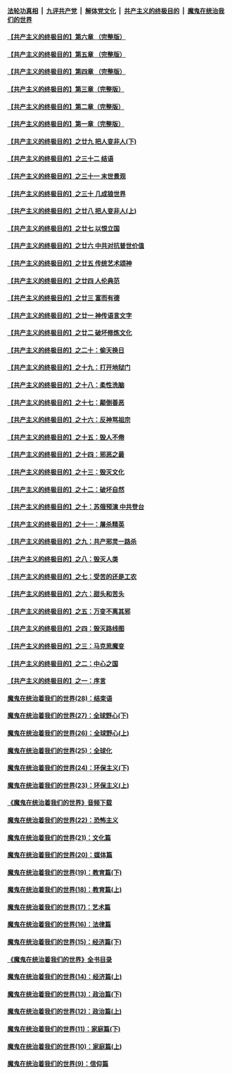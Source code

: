 

####  [法轮功真相](../../../../basic/blob/master/README.md?t=06202002) &nbsp;|&nbsp; [九评共产党](../../../../9ping.md/blob/master/README.md?t=06202002) &nbsp;|&nbsp; [解体党文化](../../../../jtdwh.md/blob/master/README.md?t=06202002)  &nbsp;|&nbsp; [共产主义的终极目的](../../../../gczydzjmd.md/blob/master/README.md?t=06202002) &nbsp;|&nbsp; [魔鬼在统治我们的世界](../../../../mgztzwmdsj.md/blob/master/README.md?t=06202002) 

#### [【共产主义的终极目的】第六章 （完整版）](../pages/nsc422/n11428913.md?t=06202002) 

#### [【共产主义的终极目的】第五章 （完整版）](../pages/nsc422/n11428912.md?t=06202002) 

#### [【共产主义的终极目的】第四章 （完整版）](../pages/nsc422/n11428907.md?t=06202002) 

#### [【共产主义的终极目的】第三章（完整版）](../pages/nsc422/n11428848.md?t=06202002) 

#### [【共产主义的终极目的】第二章（完整版）](../pages/nsc422/n11428831.md?t=06202002) 

#### [【共产主义的终极目的】第一章（完整版）](../pages/nsc422/n11417651.md?t=06202002) 

#### [【共产主义的终极目的】之廿九 把人变非人(下)](../pages/nsc422/n11344140.md?t=06202002) 

#### [【共产主义的终极目的】之三十二 结语](../pages/nsc422/n11360535.md?t=06202002) 

#### [【共产主义的终极目的】之三十一 末世景观](../pages/nsc422/n11351129.md?t=06202002) 

#### [【共产主义的终极目的】之三十 几成狼世界](../pages/nsc422/n11348280.md?t=06202002) 

#### [【共产主义的终极目的】之廿八 把人变非人(上)](../pages/nsc422/n11340492.md?t=06202002) 

#### [【共产主义的终极目的】之廿七 以恨立国](../pages/nsc422/n11336944.md?t=06202002) 

#### [【共产主义的终极目的】之廿六 中共对抗普世价值](../pages/nsc422/n11324785.md?t=06202002) 

#### [【共产主义的终极目的】之廿五 传统艺术颂神](../pages/nsc422/n11296396.md?t=06202002) 

#### [【共产主义的终极目的】之廿四 人伦典范](../pages/nsc422/n11296397.md?t=06202002) 

#### [【共产主义的终极目的】之廿三 富而有德](../pages/nsc422/n11283598.md?t=06202002) 

#### [【共产主义的终极目的】之廿一 神传语言文字](../pages/nsc422/n11263265.md?t=06202002) 

#### [【共产主义的终极目的】之廿二 破坏修炼文化](../pages/nsc422/n11245728.md?t=06202002) 

#### [【共产主义的终极目的】之二十：偷天换日](../pages/nsc422/n11238846.md?t=06202002) 

#### [【共产主义的终极目的】之十九：打开地狱门](../pages/nsc422/n11206376.md?t=06202002) 

#### [【共产主义的终极目的】之十八：柔性洗脑](../pages/nsc422/n11199994.md?t=06202002) 

#### [【共产主义的终极目的】之十七：颠倒善恶](../pages/nsc422/n11179782.md?t=06202002) 

#### [【共产主义的终极目的】之十六：反神骂祖宗](../pages/nsc422/n11166798.md?t=06202002) 

#### [【共产主义的终极目的】之十五：毁人不倦](../pages/nsc422/n11166792.md?t=06202002) 

#### [【共产主义的终极目的】之十四：邪恶之最](../pages/nsc422/n11150249.md?t=06202002) 

#### [【共产主义的终极目的】之十三：毁灭文化](../pages/nsc422/n11135227.md?t=06202002) 

#### [【共产主义的终极目的】之十二：破坏自然](../pages/nsc422/n11135214.md?t=06202002) 

#### [【共产主义的终极目的】之十：苏俄预演 中共登台](../pages/nsc422/n11118424.md?t=06202002) 

#### [【共产主义的终极目的】之十一：屠杀精英](../pages/nsc422/n11118442.md?t=06202002) 

#### [【共产主义的终极目的】之九：共产邪灵一路杀](../pages/nsc422/n11114139.md?t=06202002) 

#### [【共产主义的终极目的】之八：毁灭人类](../pages/nsc422/n11108503.md?t=06202002) 

#### [【共产主义的终极目的】之七：受苦的还是工农](../pages/nsc422/n11101809.md?t=06202002) 

#### [【共产主义的终极目的】之六：甜头和苦头](../pages/nsc422/n11096971.md?t=06202002) 

#### [【共产主义的终极目的】之五：万变不离其邪](../pages/nsc422/n11091285.md?t=06202002) 

#### [【共产主义的终极目的】之四：毁灭路线图](../pages/nsc422/n11086284.md?t=06202002) 

#### [【共产主义的终极目的】之三：马克思魔变](../pages/nsc422/n11061941.md?t=06202002) 

#### [【共产主义的终极目的】之二：中心之国](../pages/nsc422/n11047728.md?t=06202002) 

#### [【共产主义的终极目的】之一：序言](../pages/nsc422/n11086077.md?t=06202002) 

#### [魔鬼在统治着我们的世界(28)：结束语](../pages/nsc422/n10936246.md?t=06202002) 

#### [魔鬼在统治着我们的世界(27)：全球野心(下)](../pages/nsc422/n10928319.md?t=06202002) 

#### [魔鬼在统治着我们的世界(26)：全球野心(上)](../pages/nsc422/n10900318.md?t=06202002) 

#### [魔鬼在统治着我们的世界(25)：全球化](../pages/nsc422/n10788205.md?t=06202002) 

#### [魔鬼在统治着我们的世界(24)：环保主义(下)](../pages/nsc422/n10695307.md?t=06202002) 

#### [魔鬼在统治着我们的世界(23)：环保主义(上)](../pages/nsc422/n10688613.md?t=06202002) 

#### [《魔鬼在统治着我们的世界》音频下载](../pages/nsc422/n10635553.md?t=06202002) 

#### [魔鬼在统治着我们的世界(22)：恐怖主义](../pages/nsc422/n10614727.md?t=06202002) 

#### [魔鬼在统治着我们的世界(21)：文化篇](../pages/nsc422/n10597706.md?t=06202002) 

#### [魔鬼在统治着我们的世界(20)：媒体篇](../pages/nsc422/n10586579.md?t=06202002) 

#### [魔鬼在统治着我们的世界(19)：教育篇(下)](../pages/nsc422/n10564808.md?t=06202002) 

#### [魔鬼在统治着我们的世界(18)：教育篇(上)](../pages/nsc422/n10526970.md?t=06202002) 

#### [魔鬼在统治着我们的世界(17)：艺术篇](../pages/nsc422/n10499093.md?t=06202002) 

#### [魔鬼在统治着我们的世界(16)：法律篇](../pages/nsc422/n10485969.md?t=06202002) 

#### [魔鬼在统治着我们的世界(15)：经济篇(下)](../pages/nsc422/n10469975.md?t=06202002) 

#### [《魔鬼在统治着我们的世界》全书目录](../pages/nsc422/n10464261.md?t=06202002) 

#### [魔鬼在统治着我们的世界(14)：经济篇(上)](../pages/nsc422/n10457370.md?t=06202002) 

#### [魔鬼在统治着我们的世界(13)：政治篇(下)](../pages/nsc422/n10448270.md?t=06202002) 

#### [魔鬼在统治着我们的世界(12)：政治篇(上)](../pages/nsc422/n10444576.md?t=06202002) 

#### [魔鬼在统治着我们的世界(11)：家庭篇(下)](../pages/nsc422/n10440961.md?t=06202002) 

#### [魔鬼在统治着我们的世界(10)：家庭篇(上)](../pages/nsc422/n10435448.md?t=06202002) 

#### [魔鬼在统治着我们的世界(9)：信仰篇](../pages/nsc422/n10432159.md?t=06202002) 

